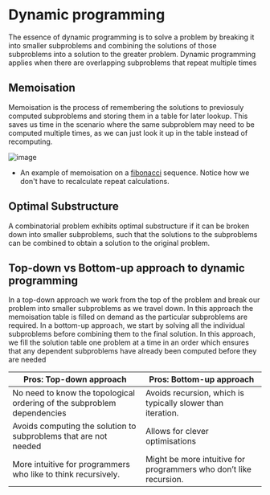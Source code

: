 # Dynamic programming
The essence of dynamic programming is to solve a problem by breaking it into smaller subproblems and combining the solutions of those subproblems into a solution to the greater problem. Dynamic programming applies when there are overlapping subproblems that repeat multiple times

## Memoisation
Memoisation is the process of remembering the solutions to previosuly computed subproblems and storing them in a table for later lookup. This saves us time in the scenario where the same subproblem may need to be computed multiple times, as we can just look it up in the table instead of recomputing.

![image](https://github.com/awat0045/FIT2004-notes/assets/140218451/7266fcdc-6498-48aa-ac91-bd246815ac7e)

- An example of memoisation on a [fibonacci](/contents/algorithms/fibonacci.md) sequence. Notice how we don't have to recalculate repeat calculations.

## Optimal Substructure
A combinatorial problem exhibits optimal substructure if it can be broken down into smaller subproblems, such that the solutions to the subproblems can be combined to obtain a solution to the original problem.

## Top-down vs Bottom-up approach to dynamic programming
In a top-down approach we work from the top of the problem and break our problem into smaller subproblems as we travel down. In this approach the memoisation table is filled on demand as the particular subproblems are required. In a bottom-up approach, we start by solving all the individual subproblems before combining them to the final solution. In this approach, we fill the solution table one problem at a time in an order which ensures that any dependent subproblems have already been computed before they are needed

|Pros: Top-down approach|Pros: Bottom-up approach|
|---|---|
|No need to know the topological ordering of the subproblem dependencies|Avoids recursion, which is typically slower than iteration.|
|Avoids computing the solution to subproblems that are not needed|Allows for clever optimisations|
|More intuitive for programmers who like to think recursively.|Might be more intuitive for programmers who don’t like recursion.|
